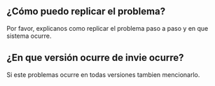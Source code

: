 ## ¿Cómo puedo replicar el problema?
Por favor, explicanos como replicar el problema paso a paso y en que sistema ocurre.
## ¿En que versión ocurre de invie ocurre?
Si este problemas ocurre en todas versiones tambien mencionarlo.
